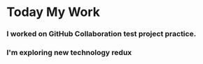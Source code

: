 # Today My Work 

### I worked on GitHub Collaboration test project practice.
### I'm exploring new technology redux  
